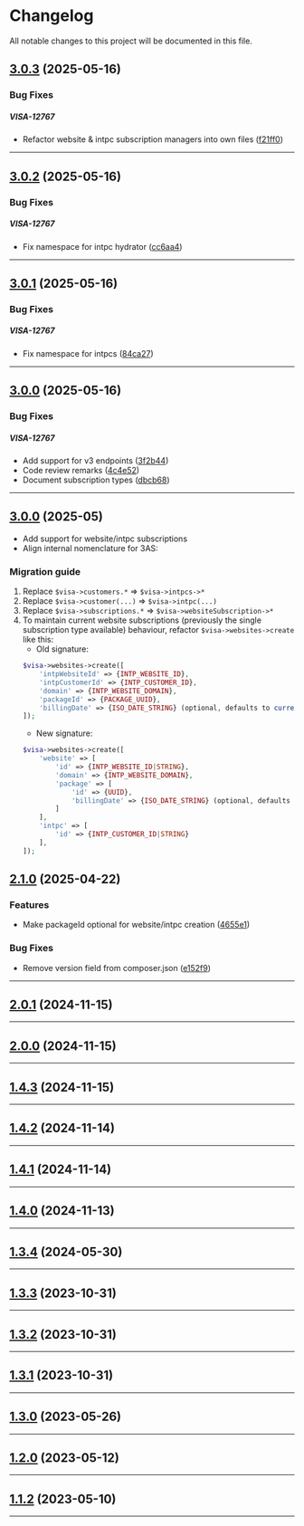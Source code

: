 <!--- BEGIN HEADER -->
# Changelog

All notable changes to this project will be documented in this file.
<!--- END HEADER -->

## [3.0.3](https://github.com/visitor-analytics/visa-3as-php-sdk/compare/v3.0.2...v3.0.3) (2025-05-16)

### Bug Fixes


##### VISA-12767

* Refactor website & intpc subscription managers into own files ([f21ff0](https://github.com/visitor-analytics/visa-3as-php-sdk/commit/f21ff019027074d7466a9777cdb09da44a628553))


---

## [3.0.2](https://github.com/visitor-analytics/visa-3as-php-sdk/compare/v3.0.1...v3.0.2) (2025-05-16)

### Bug Fixes


##### VISA-12767

* Fix namespace for intpc hydrator ([cc6aa4](https://github.com/visitor-analytics/visa-3as-php-sdk/commit/cc6aa4a8a829197af4c1b5428ca8617f92ea8990))


---

## [3.0.1](https://github.com/visitor-analytics/visa-3as-php-sdk/compare/v3.0.0...v3.0.1) (2025-05-16)

### Bug Fixes


##### VISA-12767

* Fix namespace for intpcs ([84ca27](https://github.com/visitor-analytics/visa-3as-php-sdk/commit/84ca2761920f969c72981fd062bbf83602c243e7))


---

## [3.0.0](https://github.com/visitor-analytics/visa-3as-php-sdk/compare/v2.1.0...v3.0.0) (2025-05-16)

### Bug Fixes


##### VISA-12767

* Add support for v3 endpoints ([3f2b44](https://github.com/visitor-analytics/visa-3as-php-sdk/commit/3f2b448a05ff6e41752c274b7f0a5ace34c89d8a))
* Code review remarks ([4c4e52](https://github.com/visitor-analytics/visa-3as-php-sdk/commit/4c4e520dd27078722f8d8807ea023b4db977559f))
* Document subscription types ([dbcb68](https://github.com/visitor-analytics/visa-3as-php-sdk/commit/dbcb683f65764391b028872c50db200b0b3b0d45))


---

## [3.0.0](https://github.com/visitor-analytics/visa-3as-php-sdk/compare/v2.1.0...v3.0.0) (2025-05)

- Add support for website/intpc subscriptions
- Align internal nomenclature for 3AS:

### Migration guide

1. Replace `$visa->customers.*` => `$visa->intpcs->*`
2. Replace `$visa->customer(...)` => `$visa->intpc(...)`
3. Replace `$visa->subscriptions.*` => `$visa->websiteSubscription->*`
4. To maintain current website subscriptions (previously the single subscription type available) behaviour, refactor `$visa->websites->create` like this:
    - Old signature:
     ```php
     $visa->websites->create([
         'intpWebsiteId' => {INTP_WEBSITE_ID},
         'intpCustomerId' => {INTP_CUSTOMER_ID},
         'domain' => {INTP_WEBSITE_DOMAIN},
         'packageId' => {PACKAGE_UUID},
         'billingDate' => {ISO_DATE_STRING} (optional, defaults to current time)
     ]);
     ```
    - New signature:
     ```php
     $visa->websites->create([
         'website' => [
             'id' => {INTP_WEBSITE_ID|STRING},
             'domain' => {INTP_WEBSITE_DOMAIN},
             'package' => [
                 'id' => {UUID},
                 'billingDate' => {ISO_DATE_STRING} (optional, defaults to current time)
             ]
         ],
         'intpc' => [
             'id' => {INTP_CUSTOMER_ID|STRING}
         ],
     ]);
     ```

## [2.1.0](https://github.com/visitor-analytics/visa-3as-php-sdk/compare/v2.0.1...v2.1.0) (2025-04-22)

### Features

* Make packageId optional for website/intpc creation ([4655e1](https://github.com/visitor-analytics/visa-3as-php-sdk/commit/4655e19fc89d59a6d69f1c83633174285fe04147))

### Bug Fixes

* Remove version field from composer.json ([e152f9](https://github.com/visitor-analytics/visa-3as-php-sdk/commit/e152f952fb4c59dfbcd58dd28b072850bbd6dbeb))


---

## [2.0.1](https://github.com/visitor-analytics/visa-3as-php-sdk/compare/v1.3.6...v2.0.1) (2024-11-15)


---

## [2.0.0](https://github.com/visitor-analytics/visa-3as-php-sdk/compare/v1.3.5...v2.0.0) (2024-11-15)


---

## [1.4.3](https://github.com/visitor-analytics/visa-3as-php-sdk/compare/v1.3.5...v1.4.3) (2024-11-15)


---

## [1.4.2](https://github.com/visitor-analytics/visa-3as-php-sdk/compare/v1.3.5...v1.4.2) (2024-11-14)


---

## [1.4.1](https://github.com/visitor-analytics/visa-3as-php-sdk/compare/v1.3.5...v1.4.1) (2024-11-14)


---

## [1.4.0](https://github.com/visitor-analytics/visa-3as-php-sdk/compare/v1.3.4...v1.4.0) (2024-11-13)


---

## [1.3.4](https://github.com/visitor-analytics/visa-3as-php-sdk/compare/v1.3.3...v1.3.4) (2024-05-30)


---

## [1.3.3](https://github.com/visitor-analytics/visa-3as-php-sdk/compare/v1.3.2...v1.3.3) (2023-10-31)


---

## [1.3.2](https://github.com/visitor-analytics/visa-3as-php-sdk/compare/v1.3.1...v1.3.2) (2023-10-31)


---

## [1.3.1](https://github.com/visitor-analytics/visa-3as-php-sdk/compare/v1.3.0...v1.3.1) (2023-10-31)


---

## [1.3.0](https://github.com/visitor-analytics/visa-3as-php-sdk/compare/0.0.0...v0.1.0) (2023-05-26)


---

## [1.2.0](https://github.com/visitor-analytics/visa-3as-php-sdk/compare/0.0.0...v0.0.1) (2023-05-12)

---

## [1.1.2](https://github.com/visitor-analytics/visa-3as-php-sdk/compare/v0.0.1...v0.0.2) (2023-05-10)

---
